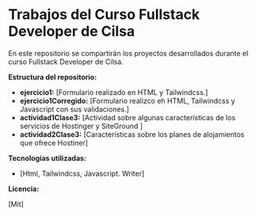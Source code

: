 # Trabajos del Curso Fullstack Developer de Cilsa

En este repositorio se compartirán los proyectos desarrollados durante el curso Fullstack Developer de Cilsa. 

**Estructura del repositorio:**

* **ejercicio1:** [Formulario realizado en HTML y Tailwindcss.]
* **ejercicio1Corregido:** [Formulario realizco eh HTML, Tailwindcss y Javascript con sus validaciones.]
* **actividad1Clase3:** [Actividad sobre algunas características de los servicios de Hostinger y SiteGround ]
* **actividad2Clase3:** [Características sobre los planes de alojamientos que ofrece Hostiner]

**Tecnologías utilizadas:**

* [Html, Tailwindcss, Javascript. Writer]


**Licencia:**

[Mit]

